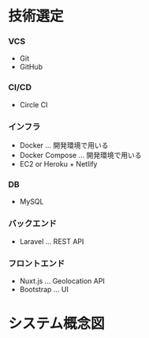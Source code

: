 # 技術選定

### VCS
- Git
- GitHub

### CI/CD
- Circle CI

### インフラ
- Docker ... 開発環境で用いる
- Docker Compose ... 開発環境で用いる
- EC2 or Heroku + Netlify 

### DB
- MySQL

### バックエンド
- Laravel ... REST API

### フロントエンド
- Nuxt.js ... Geolocation API
- Bootstrap ... UI

# システム概念図
